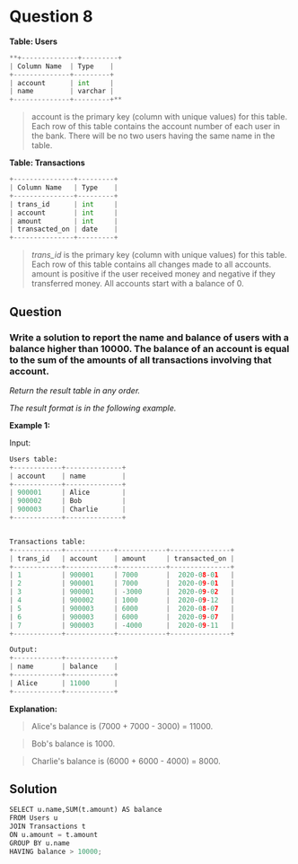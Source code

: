 # Question 8

**Table: Users**

```python
**+--------------+---------+
| Column Name  | Type    |
+--------------+---------+
| account      | int     |
| name         | varchar |
+--------------+---------+**
```
>account is the primary key (column with unique values) for this table.
Each row of this table contains the account number of each user in the bank.
There will be no two users having the same name in the table.
 

**Table: Transactions**

```python
+---------------+---------+
| Column Name   | Type    |
+---------------+---------+
| trans_id      | int     |
| account       | int     |
| amount        | int     |
| transacted_on | date    |
+---------------+---------+
```
>*trans_id* is the primary key (column with unique values) for this table.
Each row of this table contains all changes made to all accounts.
amount is positive if the user received money and negative if they transferred money.
All accounts start with a balance of 0.

## Question
 

### Write a solution to report the name and balance of users with a balance higher than 10000. The balance of an account is equal to the sum of the amounts of all transactions involving that account.

*Return the result table in any order.*

*The result format is in the following example.*

 

**Example 1:**

Input: 

```python
Users table:
+------------+--------------+
| account    | name         |
+------------+--------------+
| 900001     | Alice        |
| 900002     | Bob          |
| 900003     | Charlie      |
+------------+--------------+
```
```python

Transactions table:
+------------+------------+------------+---------------+
| trans_id   | account    | amount     | transacted_on |
+------------+------------+------------+---------------+
| 1          | 900001     | 7000       |  2020-08-01   |
| 2          | 900001     | 7000       |  2020-09-01   |
| 3          | 900001     | -3000      |  2020-09-02   |
| 4          | 900002     | 1000       |  2020-09-12   |
| 5          | 900003     | 6000       |  2020-08-07   |
| 6          | 900003     | 6000       |  2020-09-07   |
| 7          | 900003     | -4000      |  2020-09-11   |
+------------+------------+------------+---------------+
```
```python
Output: 
+------------+------------+
| name       | balance    |
+------------+------------+
| Alice      | 11000      |
+------------+------------+
```
**Explanation:** 

>Alice's balance is (7000 + 7000 - 3000) = 11000.

>Bob's balance is 1000.

>Charlie's balance is (6000 + 6000 - 4000) = 8000.

## Solution

```python
SELECT u.name,SUM(t.amount) AS balance
FROM Users u 
JOIN Transactions t 
ON u.amount = t.amount
GROUP BY u.name
HAVING balance > 10000;
```
